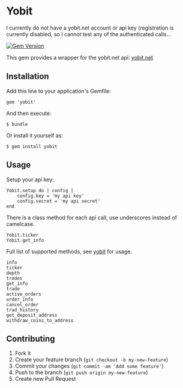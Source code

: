 # Yobit

I currently do not have a yobit.net account or api key (registration is currently disabled, so I cannot test any of the authenticated calls...

[![Gem Version](https://badge.fury.io/rb/yobit.png)](https://badge.fury.io/rb/yobit.png)

This gem provides a wrapper for the yobit.net api: [yobit.net](https://yobit.net/en/api)
## Installation

Add this line to your application's Gemfile:

    gem 'yobit'

And then execute:

    $ bundle

Or install it yourself as:

    $ gem install yobit

## Usage

Setup your api key:

```
Yobit.setup do | config |
    config.key = 'my api key'
    config.secret = 'my api secret'
end
```

There is a class method for each api call, use underscores instead of camelcase.

```
Yobit.ticker
Yobit.get_info
```

Full list of supported methods, see [yobit](https://yobit.net/en/api) for usage.

```
info
ticker
depth
trades
get_info
trade
active_orders
order_info
cancel_order
trad_history
get_deposit_address
withdraw_coins_to_address
```



## Contributing

1. Fork it
2. Create your feature branch (`git checkout -b my-new-feature`)
3. Commit your changes (`git commit -am 'Add some feature'`)
4. Push to the branch (`git push origin my-new-feature`)
5. Create new Pull Request
